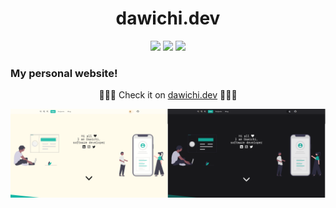 <h1 align="center">dawichi.dev</h1>

<div align="center">
  <img src="https://img.shields.io/badge/made%20with-next%20js-black" /><span> </span><img src="https://img.shields.io/badge/made%20with-typescript-blue" /><span> </span><img src="https://img.shields.io/badge/made%20with-tailwindcss-ff69b4" />
</div>


### My personal website!

<p align="center">🎉🎉🎉 Check it on <a href="https://dawichi.dev" target="_blank">dawichi.dev</a> 🎉🎉🎉</p>

<img src="./public/assets/img/showcase/screenshot_light.png" width="50%;" /><img src="./public/assets/img/showcase/screenshot_dark.png" width="50%;" />

